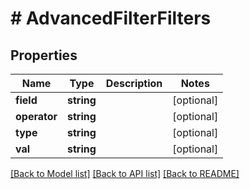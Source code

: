 # # AdvancedFilterFilters

## Properties

Name | Type | Description | Notes
------------ | ------------- | ------------- | -------------
**field** | **string** |  | [optional]
**operator** | **string** |  | [optional]
**type** | **string** |  | [optional]
**val** | **string** |  | [optional]

[[Back to Model list]](../../README.md#models) [[Back to API list]](../../README.md#endpoints) [[Back to README]](../../README.md)
